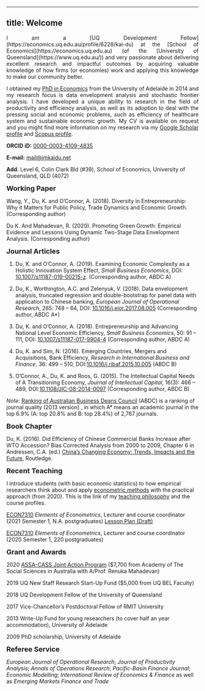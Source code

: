 
---
title: Welcome
---

<div style="text-align: justify"> 
I am a [UQ Development Fellow](https://economics.uq.edu.au/profile/6228/kai-du) at the [School of Economics](https://economics.uq.edu.au) (of the [University of Queensland](https://www.uq.edu.au/)) and very passionate about delivering excellent research and impactful outcomes by acquiring valuable knowledge of how firms (or economies) work and applying this knowledge to make our community better. 

I obtained my [PhD in Economics](https://economics.adelaide.edu.au) from the University of Adelaide in 2014 and my research focus is data envelopment analysis and stochastic frontier analysis. I have developed a unique ability to research in the field of productivity and efficiency analysis, as well as its adoption to deal with the pressing social and economic problems, such as efficiency of healthcare system and sustainable economic growth. My CV is available on request and you might find more information on my research via my [Google Scholar profile](https://scholar.google.com.au/citations?user=Z0H3AvQAAAAJ&hl=en) and [Scopus profile](https://www.scopus.com/authid/detail.uri?authorId=56697897900).
</div>

**ORCID iD:** [0000-0003-4109-4835](https://orcid.org/0000-0003-4109-4835)

**E-mail:** mail@imkaidu.net

**Add.** Level 6, Colin Clark Bld (#39), School of Economics, University of Queensland, QLD (4072)

<font size="+1"> <b> Working Paper </b> </font>

Wang, Y., Du, K. and O’Connor, A. (2018). Diversity in Entrepreneurship: Why it Matters for Public Policy, Trade Dynamics and Economic Growth. (Corresponding author)

Du K. And Mahadevan, R. (2020). Promoting Green Growth: Empirical Evidence and Lessons Using Dynamic Two-Stage Data Envelopment Analysis. (Corresponding author)

<font size="+1"> <b> Journal Articles </b> </font>

1. Du, K. and O’Connor, A. (2019). Examining Economic Complexity as a Holistic Innovation System Effect, *Small Business Economics*, DOI: [10.1007/s11187-019-00215-z](https://link.springer.com/article/10.1007/s11187-019-00215-z). (Corresponding author, ABDC A)

2. Du, K., Worthington, A.C. and Zelenyuk, V. (2018). Data envelopment analysis, truncated regression and double-bootstrap for panel data with application to Chinese banking, *European Journal of Operational Research*, 265: 748 – 64, DOI: [10.1016/j.ejor.2017.08.005](https://doi.org/10.1016/j.ejor.2017.08.005) (Corresponding author, ABDC A*)

3. Du, K. and O’Connor, A. (2018). Entrepreneurship and Advancing National Level Economic Efficiency, *Small Business Economics*, 50: 91 – 111, DOI: [10.1007/s11187-017-9904-4](https://doi.org/10.1007/s11187-017-9904-4) (Corresponding author, ABDC A)

4. Du, K. and Sim, N. (2016). Emerging Countries, Mergers and Acquisitions, Bank Efficiency, *Research in International Business and Finance*, 36: 499 – 510, DOI:[10.1016/j.ribaf.2015.10.005](https://doi.org/10.1016/j.ribaf.2015.10.005) (ABDC B)

5. O’Connor, A., Du, K. and Roos, G. (2015). The Intellectual Capital Needs of A Transitioning Economy, *Journal of Intellectual Capital*, 16(3): 466 – 489, DOI:[10.1108/JIC-08-2014-0097](https://doi.org/10.1108/JIC-08-2014-0097) (Corresponding author, ABDC B)

*Note*: [Ranking of Australian Business Deans Council](https://abdc.edu.au/research/abdc-journal-list/) (ABDC) is a ranking of journal quality (2013 version) , in which A* means an academic journal in the top 6.9% (A: top 20.8% and B: top 28.4%) of 2,767 journals.

<font size="+1"> <b> Book Chapter </b> </font>

Du, K. (2016). Did Efficiency of Chinese Commercial Banks Increase after WTO Accession? Bias Corrected Analysis from 2000 to 2009, Chapter 6 in Andressen, C.A. (ed.) [China’s Changing Economy: Trends, Impacts and the Future](https://www.routledge.com/Chinas-Changing-Economy-Trends-Impacts-and-the-Future/Andressen/p/book/9780367026721), Routledge.

<font size="+1"> <b> Recent Teaching </b> </font>

I introduce students (with basic economic statistics) to how empirical researchers think about and apply [econometric methods](https://www.amazon.com.au/Introduction-Econometrics-Global-James-Stock/dp/1292264454/ref=asc_df_1292264454/?tag=googleshopdsk-22&linkCode=df0&hvadid=361164490305&hvpos=&hvnetw=g&hvrand=8780685880543615614&hvpone=&hvptwo=&hvqmt=&hvdev=c&hvdvcmdl=&hvlocint=&hvlocphy=9069264&hvtargid=pla-738083680938&psc=1) with the practical approach (from 2020). This is the link of my [teaching philosophy](docs/Teaching_Philosophy.html) and the course profiles.

[ECON7310](https://course-profiles.uq.edu.au/student_section_loader/section_1/103617?_ga=2.228176029.1899490403.1608693058-1611039615.1607827389) *Elements of Econometrics*, Lecturer and course coordinator (2021 Semester 1, N.A. postgraduates) [Lesson Plan (Draft)](docs/econ_7310_2020/materialist.html)

[ECON7310](https://course-profiles.uq.edu.au/student_section_loader/section_1/103617?_ga=2.228176029.1899490403.1608693058-1611039615.1607827389) *Elements of Econometrics*, Lecturer and course coordinator (2020 Semester 1, 220 postgraduates) 

<font size="+1"> <b> Grant and Awards </b> </font>

2020 [ASSA-CASS Joint Action Program](http://www.csaa.org.au/2018/04/assa-cass-joint-action-program/) ($7,700 from Academy of The Social Sciences in Australia with A/Prof. Renuka Mahadevan)

2019 UQ New Staff Research Start-Up Fund ($5,000 from UQ BEL Faculty)

2018 UQ Development Fellow of the University of Queensland

2017 Vice-Chancellor’s Postdoctoral Fellow of RMIT University

2013 Write-Up Fund for young researchers (to cover half an year accommodation), University of Adelaide

2009 PhD scholarship, University of Adelaide

<font size="+1"> <b> Referee Service </b> </font>

*European Journal of Operational Research*; *Journal of Productivity Analysis*; *Annals of Operations Research*; *Pacific-Basin Finance Journal*; *Economic Modelling*; *International Review of Economics & Finance* as well as  *Emerging Markets Finance and Trade*

[//]: <[Teaching](docs/test_Teaching.html)>

[//]: <[Materials](docs/matlab_code/matlab_code.html)>

[//]: <[MaterialsII](docs/econ_7310_2020/materialist.html)>

[//]: <[Teaching](docs/test_Teaching.html)>

[//]: <[Research](docs/test_Research.html)>



